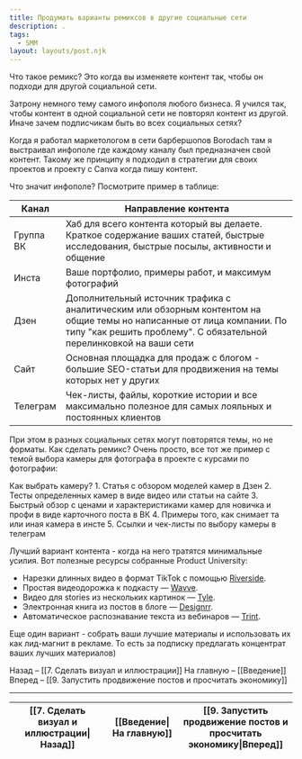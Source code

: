 ```yaml
---
title: Продумать варианты ремиксов в другие социальные сети
description: .
tags:
  - SMM
layout: layouts/post.njk
---
```

Что такое ремикс? Это когда вы изменяете контент так, чтобы он подходи для другой социальной сети. 

Затрону немного тему самого инфополя любого бизнеса. Я учился так, чтобы контент в одной социальной сети не повторял контент из другой. Иначе зачем подписчикам быть во всех социальных сетях?

Когда я работал маркетологом в сети барбершопов Borodach там я выстраивал инфополе где каждому каналу был предназначен свой контент. Такому же принципу я подходил в стратегии для своих проектов и проекту с Canva когда пишу контент.

Что значит инфополе? Посмотрите пример в таблице:

| Канал     | Направление контента                                                                                                                                                                          |
| --------- | --------------------------------------------------------------------------------------------------------------------------------------------------------------------------------------------- |
| Группа ВК | Хаб для всего контента который вы делаете. Краткое содержание ваших статей, быстрые исследования, быстрые посылы, активности и общение                                                        |
| Инста     | Ваше портфолио, примеры работ, и максимум фотографий                                                                                                                                          |
| Дзен      | Дополнительный источник трафика с аналитическим или обзорным контентом на общие темы но написанные от лица компании. По типу "как решить проблему". С обязательной перелинковкой на ваши сети |
| Сайт      | Основная площадка для продаж с блогом - большие SEO-статьи для продвижения на темы которых нет у других                                                                                       |
| Телеграм  | Чек-листы, файлы, короткие истории и все максимально полезное для самых лояльных и постоянных клиентов                                                                                        |
При этом в разных социальных сетях могут повторятся темы, но не форматы. 
Как сделать ремикс? Очень просто, все тот же пример с темой выбора камеры для фотографа в проекте с курсами по фотографии:

Как выбрать камеру?
	1. Статья с обзором моделей камер в Дзен
	2. Тесты определенных камер в виде видео или статьи  на сайте
	3. Быстрый обзор с ценами и характеристиками камер для новичка и профи в виде карточного поста в ВК
	4. Примеры того, как снимает та или иная камера в инсте
	5. Ссылки и чек-листы по выбору камеры в телеграм

Лучший вариант контента - когда на него тратятся минимальные усилия. Вот полезные ресурсы собранные Product University:
- Нарезки длинных видео в формат TikTok с помощью [Riverside](https://riverside.fm/clips?roistat_visit=315180).
- Простая видеодорожка к подкасту — [Wavve](https://wavve.co/?roistat_visit=315180).
- Видео для stories из нескольких картинок — [Tyle](https://tyle.io/?roistat_visit=315180).
- Электронная книга из постов в блоге — [Designrr](https://designrr.io/?roistat_visit=315180).
- Автоматическое распознавание текста из вебинаров — [Trint](https://trint.com/?roistat_visit=315180).

Еще один вариант - собрать ваши лучшие материалы и использовать их как лид-магнит в рекламе. То есть за подписку предлагать концентрат ваших лучших материалов)

Назад – [[7. Сделать визуал и иллюстрации]]
На главную – [[Введение]]
Вперед – [[9. Запустить продвижение постов и просчитать экономику]]


<hr>

| [[7. Сделать визуал и иллюстрации\|Назад]] | [[Введение\|На главную]] | [[9. Запустить продвижение постов и просчитать экономику\|Вперед]] |
| ------------------------------------------ | ------------------------ | ------------------------------------------------------------------ |
